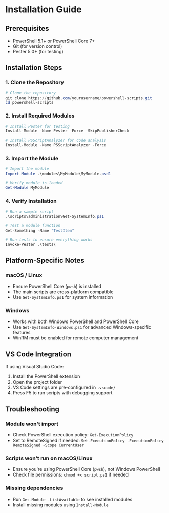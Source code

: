 # Installation Guide

## Prerequisites

- PowerShell 5.1+ or PowerShell Core 7+
- Git (for version control)
- Pester 5.0+ (for testing)

## Installation Steps

### 1. Clone the Repository

```powershell
# Clone the repository
git clone https://github.com/yourusername/powershell-scripts.git
cd powershell-scripts
```

### 2. Install Required Modules

```powershell
# Install Pester for testing
Install-Module -Name Pester -Force -SkipPublisherCheck

# Install PSScriptAnalyzer for code analysis
Install-Module -Name PSScriptAnalyzer -Force
```

### 3. Import the Module

```powershell
# Import the module
Import-Module .\modules\MyModule\MyModule.psd1

# Verify module is loaded
Get-Module MyModule
```

### 4. Verify Installation

```powershell
# Run a sample script
.\scripts\administration\Get-SystemInfo.ps1

# Test a module function
Get-Something -Name "TestItem"

# Run tests to ensure everything works
Invoke-Pester .\tests\
```

## Platform-Specific Notes

### macOS / Linux
- Ensure PowerShell Core (`pwsh`) is installed
- The main scripts are cross-platform compatible
- Use `Get-SystemInfo.ps1` for system information

### Windows
- Works with both Windows PowerShell and PowerShell Core
- Use `Get-SystemInfo-Windows.ps1` for advanced Windows-specific features
- WinRM must be enabled for remote computer management

## VS Code Integration

If using Visual Studio Code:

1. Install the PowerShell extension
2. Open the project folder
3. VS Code settings are pre-configured in `.vscode/`
4. Press F5 to run scripts with debugging support

## Troubleshooting

### Module won't import
- Check PowerShell execution policy: `Get-ExecutionPolicy`
- Set to RemoteSigned if needed: `Set-ExecutionPolicy -ExecutionPolicy RemoteSigned -Scope CurrentUser`

### Scripts won't run on macOS/Linux
- Ensure you're using PowerShell Core (`pwsh`), not Windows PowerShell
- Check file permissions: `chmod +x script.ps1` if needed

### Missing dependencies
- Run `Get-Module -ListAvailable` to see installed modules
- Install missing modules using `Install-Module`